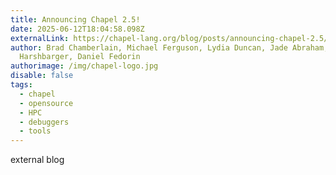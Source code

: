 ```yaml
---
title: Announcing Chapel 2.5!
date: 2025-06-12T18:04:58.098Z
externalLink: https://chapel-lang.org/blog/posts/announcing-chapel-2.5/
author: Brad Chamberlain, Michael Ferguson, Lydia Duncan, Jade Abraham, Ben
  Harshbarger, Daniel Fedorin
authorimage: /img/chapel-logo.jpg
disable: false
tags:
  - chapel
  - opensource
  - HPC
  - debuggers
  - tools
---
```

external blog